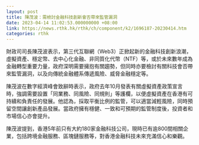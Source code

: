 ```yaml
---
layout: post
title: 陳茂波：需檢討金融科技創新會否帶來監管漏洞
date: 2023-04-14 11:02:53.000000000 +08:00
link: https://news.rthk.hk/rthk/ch/component/k2/1696187-20230414.htm
categories: rthk
---
```


財政司司長陳茂波表示，第三代互聯網（Web3）正掀起新的金融科技創新浪潮，虛擬資產、穩定幣、去中心化金融、非同質化代幣（NTF）等，或於未來數年成為金融轉型重要力量，政府深明需要擁抱有關趨勢，但同時亦要檢討有關科技會否帶來監管漏洞，以及向傳統金融體系傳遞風險、威脅金融穩定等。

陳茂波在數字經濟峰會致辭時表示，政府去年10月發表有關虛擬資產政策宣言時，強調需要設置「同業務、同風險、同規則」等護欄，以便虛擬資產在香港有可持續和負責任的發展。他認為，採取平衡比例的監管，可以適當減輕風險，同時預留空間讓創新產品發展。當政府擁有穩健、一致和可預期的監管制度後，投資者和市場信心亦會提升。

陳茂波提到，香港5年前只有大約180家金融科技公司，現時已有逾800間相關企業，包括跨境金融服務、區塊鏈服務等，對香港金融科技未來充滿信心和樂觀。

